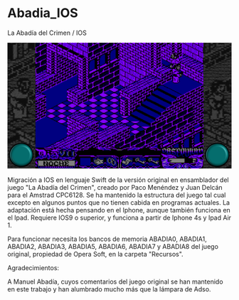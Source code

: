 # Abadia_IOS
La Abadía del Crimen / IOS

![Pantallazo](/Pantallazo.PNG)

Migración a IOS en lenguaje Swift de la versión original en ensamblador del juego "La Abadía del Crimen", creado por Paco Menéndez y Juan Delcán para el Amstrad CPC6128. Se ha mantenido la estructura del juego tal cual excepto en algunos puntos que no tienen cabida en programas actuales. La adaptación está hecha pensando en el Iphone, aunque también funciona en el Ipad. Requiere IOS9 o superior, y funciona a partir de Iphone 4s y Ipad Air 1. 

Para funcionar necesita los bancos de memoria ABADIA0, ABADIA1, ABADIA2, ABADIA3, ABADIA5, ABADIA6, ABADIA7 y ABADIA8 del juego original, propiedad de Opera Soft, en la carpeta "Recursos".

Agradecimientos:

A Manuel Abadía, cuyos comentarios del juego original se han mantenido en este trabajo y han alumbrado mucho más que la lámpara de Adso.